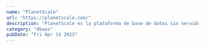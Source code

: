 ```yaml
---
name: "PlanetScale"
url: "https://planetscale.com/"
description: "PlanetScale es la plataforma de base de datos sin servidor compatible con MySQL."
category: "dbaas"
pubDate: "Fri Apr 14 2023"
---
```

